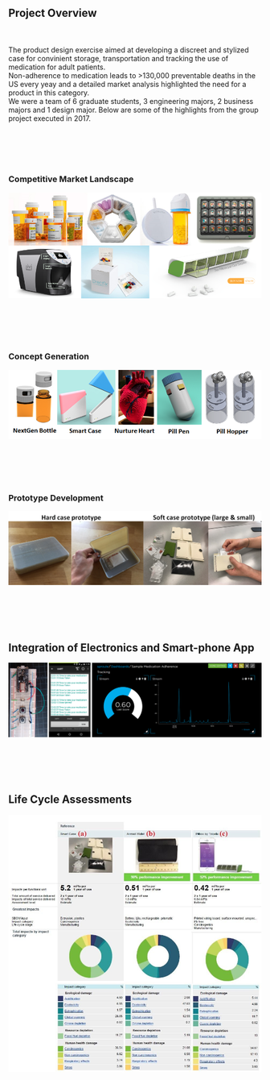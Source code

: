 ## Project Overview
<br><br>
The product design exercise aimed at developing a discreet and stylized case for convinient storage, transportation and tracking the use of medication for adult patients.<br>
Non-adherence to medication leads to >130,000 preventable deaths in the US every yeay and a detailed market analysis highlighted the need for a product in this category.<br>
We were a team of 6 graduate students, 3 engineering majors, 2 business majors and 1 design major. Below are some of the highlights from the group project executed in 2017.

<br><br>
---

### Competitive Market Landscape<br>
<img src="images/PD2.png?raw=true"/>

<br><br>
---

### Concept Generation<br>
<img src="images/PD3.png?raw=true"/>

<br><br>
---

### Prototype Development<br>
<img src="images/PD4.png?raw=true"/>

<br><br>
---

## Integration of Electronics and Smart-phone App<br>
<img src="images/PD5.png?raw=true"/>

<br><br>
---

## Life Cycle Assessments<br>
<img src="images/PD6.jpg?raw=true"/>

<br><br>
---
